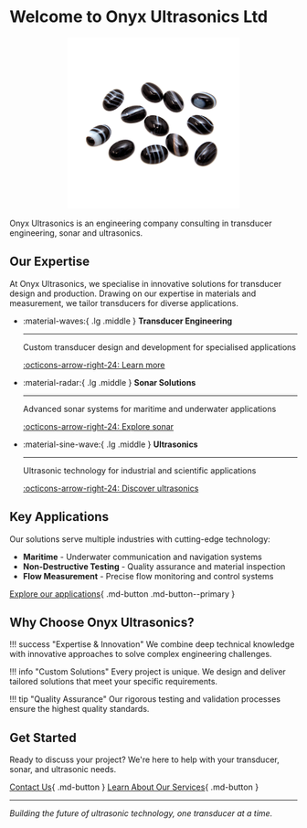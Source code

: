 # Welcome to Onyx Ultrasonics Ltd

<div align="center">
  <img src="assets/images/bw_onyx_alpha.png" alt="Onyx Ultrasonics logo" width="300">
</div>

Onyx Ultrasonics is an engineering company consulting in transducer engineering, sonar and ultrasonics.

## Our Expertise

At Onyx Ultrasonics, we specialise in innovative solutions for transducer design and production. Drawing on our expertise in materials and measurement, we tailor transducers for diverse applications.

<div class="grid cards" markdown>

-   :material-waves:{ .lg .middle } **Transducer Engineering**

    ---

    Custom transducer design and development for specialised applications

    [:octicons-arrow-right-24: Learn more](services/transducers.md)

-   :material-radar:{ .lg .middle } **Sonar Solutions**

    ---

    Advanced sonar systems for maritime and underwater applications

    [:octicons-arrow-right-24: Explore sonar](services/sonar.md)

-   :material-sine-wave:{ .lg .middle } **Ultrasonics**

    ---

    Ultrasonic technology for industrial and scientific applications

    [:octicons-arrow-right-24: Discover ultrasonics](services/ultrasonics.md)

</div>

## Key Applications

Our solutions serve multiple industries with cutting-edge technology:

- **Maritime** - Underwater communication and navigation systems
- **Non-Destructive Testing** - Quality assurance and material inspection
- **Flow Measurement** - Precise flow monitoring and control systems

[Explore our applications](applications/index.md){ .md-button .md-button--primary }

## Why Choose Onyx Ultrasonics?

!!! success "Expertise & Innovation"
    We combine deep technical knowledge with innovative approaches to solve complex engineering challenges.

!!! info "Custom Solutions"
    Every project is unique. We design and deliver tailored solutions that meet your specific requirements.

!!! tip "Quality Assurance"
    Our rigorous testing and validation processes ensure the highest quality standards.

## Get Started

Ready to discuss your project? We're here to help with your transducer, sonar, and ultrasonic needs.

[Contact Us](contact.md){ .md-button }
[Learn About Our Services](services/index.md){ .md-button }

---

*Building the future of ultrasonic technology, one transducer at a time.*